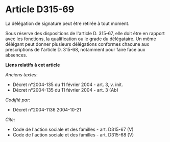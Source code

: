 # Article D315-69

La délégation de signature peut être retirée à tout moment.

Sous réserve des dispositions de l'article D. 315-67, elle doit être en rapport avec les fonctions, la qualification ou le
grade du délégataire. Un même délégant peut donner plusieurs délégations conformes chacune aux prescriptions de l'article D.
315-68, notamment pour faire face aux absences.

**Liens relatifs à cet article**

_Anciens textes_:

  - Décret n°2004-135 du 11 février 2004 - art. 3, v. init.
  - Décret n°2004-135 du 11 février 2004 - art. 3 (Ab)

_Codifié par_:

  - Décret n°2004-1136 2004-10-21

_Cite_:

  - Code de l'action sociale et des familles - art. D315-67 (V)
  - Code de l'action sociale et des familles - art. D315-68 (V)

